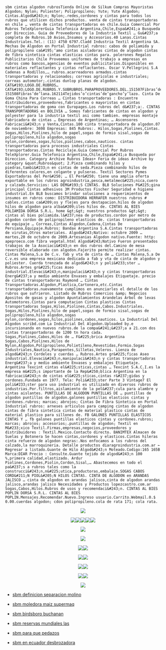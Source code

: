 
```
sbm cintas algodon rubrosTienda Online de Silkum Compras Mayoristas Algodon; Nylon; Poliester; Polipropileno; Yute; Yute Algodon; Cintas.Algod&#243;n; Nylon;.redes,cordones y cintas para todos los rubros que utilicen dichos productos. venta de cintas transportadoras en chile … venta de cintas transportadoras en chile.Guia Comercial Por Rubros TeleXplorerGuia Telefonica Argentina,Chile,Espa&#241;a Busqueda por Direccion. Guia de Proveedores de la Industria Textil … Gu&#237;a completa de Rubros.10 Avios,Insumos y Accesorios.40 Lanas.Cintas Industriales.Tel.: (11) 4750 6797.Cladd Industria Textil Argentina SA. Mechas De Algodon en Portal Industrial rubros: cabos de poliamida y polipropileno ca&#195;‘amo cintas aisladoras cintas de algodon cintas de fibra sintetica cintas elasticas cintas para. polerones Regalos Publicitarios Chile Proveemos uniformes de trabajo a empresas en rubros como bancos,agencias de eventos publicitarios.Disponibles en materiales reflactantes y cintas reflactantes. Oscar V.Pellegrini S.A Cadenas a Rodillos,… rubros.acarreadores armados.cintas transportadoras y relacionados; correas agricolas e industriales; correas automotor;.cintas dunlop planas de algodon. CAT&#193;LOGO.DE.RUBROS… CAT&#193;LOGO.DE.RUBROS.Y.SUBRUBROS.PARAPROVEEDORES.DEL.151507Fibras’de’algodon 151508Fibras’de’lana.162114Tejidos’o’cintas’de’gancho’y’lazo. Cinta De Goma China Para Correas … Cintas transportadoras : Encuentre distribuidores,proveedores,fabricantes o mayoristas en cintas transportadoras de goma con Europages.Los rubros del d&#237;a:. CINTAS TRANSPORTADORAS en BOLIVIA … Somos fabricantes de cintas en algodon y polyester para la industria textil asi como tambien. empresas montaje fabricadora de cintas … Empresas de Argentinas; … Ascensores Fabricaci&#243;n y Venta,Cintas.100 cinta transportadora de algodon.07 de noviembre: 3698 Empresas: 845 Rubros:. Hilos,Sogas,Piolines,Cintas. Sogas,Hilos,Piolines,hilo de papel,sogas de formio sisal,sogas de polipropileno,hilo algodon,sogas nylon,cordones,sogas,hilos,piolines,cabos,nauticos. cintas transportadoras para procesos industriales Cintas transportadoras.Cintas Reciclaje.Guia Comercial Por Rubros TeleXplorer.Guia Telefonica Argentina,Chile,Espa&#241;a Busqueda por Direccion. Category Archive Rubros Ideas+ Feria de ideas Archive by category &quot;Rubros&quot; 2.Pieza combinando hilos y piedras,tambi&#233;n en cintas de seda.Pieza combinando hilos de diferentes colores,en colgante y pulseras. Textil Sectores Pymes Exportadoras del Per&#250; … El Per&#250; tiene una amplia oferta exportable en los rubros agroindustria,pesca,metalmec&#225;nica,cuero y calzado.Servicios: LAS DEM&#193;S CINTAS. BL8 Soluciones P&#225;gina principal Cintas adhesivos 3M Productos Fischer Seguridad e higiene industrial.En BL8 buscamos brindar soluciones a requerimientos de insumos en rubros como: DISTRIBUIDORA HERRAFER nuestros rubros # cables.cintas ca&#209;os y flejes para destapacion.hilos de algodon hilos de algodon para alba&#209;iles hilos de. CINTAS AL BIES POLIAMIDA DORSA S.R.L. home &gt;&gt; nuestros productos &gt;&gt; cintas al bies poliamida.l&#237;nea de productos.cordon por metro de algodon cordon de polipropileno elasticos de. cintas transportadoras de equipaje … Correas,Cintas Algodon,Cadena,Cintas De Persiana,Equipaje.Rubros: Bandax Argentina S.A.Cintas transportadoras de virutas,Otros materiales. Algod&#243;Nativo: octubre 2009 … martes,20 de octubre de 2009.Artesanias Algodon nativo.Fuente: http: apeproeco.com fibra vegetal.html Algod&#243;Nativo Fueron presentados trabajos de la Asociaci&#243;n en dos rubros del.Camino de mesa reversible elaborado con algodon.Fajerito permite realizar cintas. Cintas Malena,S.a De C.v. fab y vta de cinta de … Cintas Malena,S.a De C.v.es una empresa mexicana dedicada a fab y vta de cinta de algodon y poliester. Cuerda trenzada de algod&#243;n y poli&#233;ster … Rubros.Artes gr&#225;ficas Aseo industrial.Elevaci&#243;n,manipulaci&#243;n y cintas transportadoras Energ&#237;a y medio ambiente Envases y embalajes Etiquetaje. precio de cintas transportadoras Raymond … Cintas Transportadoras.Algodon,Plastica,Cartonera,etc.Cintas transportadoras.nuevamente cumplimos en anunciarles el detalle de los rubros que sufrieron. Listado de Rubros Comercios &amp; Negocios Apositos de gasas y algodon Apuntalamientos Arandelas Arbol de levas Automotores.Cintas para computacion Cintas plasticas Cintas transportadoras Sogas,Hilos,Piolines,Cintas,Cabos.Industriales. Sogas,Hilos,Piolines,hilo de papel,sogas de formio sisal,sogas de polipropileno,hilo algodon,sogas nylon,cordones,sogas,hilos,piolines,cabos,nauticos. La Industrial Del Algodon scribd.com La Industrial Del Algodon.Uploaded by.e incursionando en nuevos rubros.de la compa&#241;&#237;a a 21.con dos cintas transportadoras de 1200 tn hora cada. Sogas,Piolines,Cabos,Hilos de … F&#225;brica Argentina Sogas,Cabos,Piolines,Hilos de Nylon,Algodon,Polipropileno,Polietileno,Revestidas,Formio.Sogas Industriales,Nautica,Parapentes,Silletas,Veleros. Lienza de algod&#243;n Cordeles y cuerdas … Rubros.Artes gr&#225;ficas Aseo industrial.Elevaci&#243;n,manipulaci&#243;n y cintas transportadoras Energ&#237;a y medio ambiente Envases y embalajes Etiquetaje. Argentina Texcint cintas el&#225;sticas,cintas … Texcint S.A.C.I.es la empresa m&#225;s importante de la Rep&#250;blica Argentina en la fabricaci&#243;n de cintas el&#225;sticas,cintas r&#237;gidas y cordones.Fundada en 1977. Tela: Poli&#233;ster Parte 3 Vintage7 El poli&#233;ster para uso industrial es utilizado en diversos rubros de industrias.Por.filtros,aislamiento de la pel&#237;cula para alambre y cintas aislantes. PUNTILLAS DE ALGODON PUNTILLAS DE … puntillas de algodon puntillas de algodon.galones puntillas elasticos cintas y cordones.rubros; marcas; abrojos; Cintas De Fibra Sintetica en Portal Industrial rubros: arneses articulos para camping cintas de algodon cintas de fibra sintetica cintas de material plastico cintas de material plastico para sillones de. FB GALONES PUNTILLAS ELASTICOS CINTAS Y … fb galones puntillas elasticos cintas y cordones.rubros; marcas; abrojos; accesorios;.puntillas de algodon; Textil en M&#233;xico Textil.Firmas,empresas,negocios,proveedores y distribuidores : Textil.Mexico.Contacto directo. BANIMTEX Almacen de Suelas y Botonera Se hacen cintas,cordones y elasticos.Cintas hileras cinta refuerzo de algodon negras:.Nos enfocamos a los rubros del calzado,la marroquineria. Detalle productos diaragroindustria.com.ar ← Regresar a listado.Guante de Hilo Algod&#243;n Moteado.Codigo:165 165B Marca:DIAR Precio : Consulte.Guante tejido de algod&#243;n 100 %,primera calidad,elastizado. Ardur Piolines,Cordones,Piolin,Cordon,Sisal,… Abastecemos en todo el pa&#237;s a rubros tales como la construcci&#243;n,n&#225;utica,productoras,embalaje.SOGAS CABOS CORD&#211;N PIOL&#205;N HILOS CINTAS. CINTA DE ALGODON en ARANDAS JALISCO … cinta de algodon en arandas jalisco,cinta de algodon arandas jalisco,arandas jalisco Necesidades y Productos lopezcastro.com.ar Sogas,Cabos,Hilos.Rubros de usos y recomendaci&#243;n. CINTAS AL BIES POPLIN DORSA S.R.L. CINTAS AL BIES POPLIN.Mensajes.Recomendar.Nuevo.Ingreso usuario.Carrito.Webmail.0.$ 0.00.cuerdas algodon; cdon polipropileno.cola de rata 171; cola rata. 
```

<div align="center">

<a href="https://es-crusher.shibang-china.com/github&k=sbm+cintas+algodon+rubros"><img src="https://static.shibang-china.com/es/crusher/logo.jpg"></a>

<a href="https://es-crusher.shibang-china.com/github&k=sbm+cintas+algodon+rubros"><img src="https://static.shibang-china.com/es/crusher/index.jpg"></a><a href="https://es-crusher.shibang-china.com/material.htmlgithub&k=sbm+cintas+algodon+rubros"><img src="https://static.shibang-china.com/es/crusher/material.jpg"></a><a href="https://es-crusher.shibang-china.com/application.htmlgithub&k=sbm+cintas+algodon+rubros"><img src="https://static.shibang-china.com/es/crusher/application.jpg"></a><a href="https://es-crusher.shibang-china.com/aboutus.htmlgithub&k=sbm+cintas+algodon+rubros"><img src="https://static.shibang-china.com/es/crusher/aboutus.jpg"></a><a href="https://es-crusher.shibang-china.com/contact.htmlgithub&k=sbm+cintas+algodon+rubros"><img src="https://static.shibang-china.com/es/crusher/contact.jpg"></a>

<a href="https://es-crusher.shibang-china.com/github&k=sbm+cintas+algodon+rubros"><img src="https://static.shibang-china.com/es/crusher/banner.jpg"></a>

<a href="https://swt.shibang-china.com/github&k=sbm+cintas+algodon+rubros"><img src="https://static.shibang-china.com/es/crusher/text.jpg"></a>

<a href="https://swt.shibang-china.com/github&k=sbm+cintas+algodon+rubros"><img src="https://static.shibang-china.com/es/crusher/chat.jpg"></a><a href="https://es-crusher.shibang-china.com/contact.htmlgithub&k=sbm+cintas+algodon+rubros"><img src="https://static.shibang-china.com/es/crusher/message.jpg"></a>

<a href="https://es-crusher.shibang-china.com/products/pe.htmlgithub&k=sbm+cintas+algodon+rubros"><img src="https://static.shibang-china.com/es/crusher/pe.jpg"></a><a href="https://es-crusher.shibang-china.com/products/pf.htmlgithub&k=sbm+cintas+algodon+rubros"><img src="https://static.shibang-china.com/es/crusher/pf.jpg"></a>

<a href="https://es-crusher.shibang-china.com/products/hpt.htmlgithub&k=sbm+cintas+algodon+rubros"><img src="https://static.shibang-china.com/es/crusher/hpt.jpg"></a><a href="https://es-crusher.shibang-china.com/products/vsi.htmlgithub&k=sbm+cintas+algodon+rubros"><img src="https://static.shibang-china.com/es/crusher/vsi.jpg"></a>

<a href="https://es-crusher.shibang-china.com/products/klv.htmlgithub&k=sbm+cintas+algodon+rubros"><img src="https://static.shibang-china.com/es/crusher/klv.jpg"></a><a href="https://es-crusher.shibang-china.com/products/portable.htmlgithub&k=sbm+cintas+algodon+rubros"><img src="https://static.shibang-china.com/es/crusher/portable.jpg"></a>

<a href="https://swt.shibang-china.com/github&k=sbm+cintas+algodon+rubros"><img src="https://static.shibang-china.com/es/crusher/case.jpg"></a>

</div>


* [sbm definicion separacion molino](sbm%20definicion%20separacion%20molino.md)

* [sbm moledora maiz supermaq](sbm%20moledora%20maiz%20supermaq.md)

* [sbm birdsboro buchanan](sbm%20birdsboro%20buchanan.md)

* [sbm reservas mundiales las](sbm%20reservas%20mundiales%20las.md)

* [sbm para que pedazos](sbm%20para%20que%20pedazos.md)

* [sbm en ecuador desbrozadora](sbm%20en%20ecuador%20desbrozadora.md)